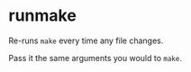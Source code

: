# runmake

Re-runs `make` every time any file changes.

Pass it the same arguments you would to `make`.

